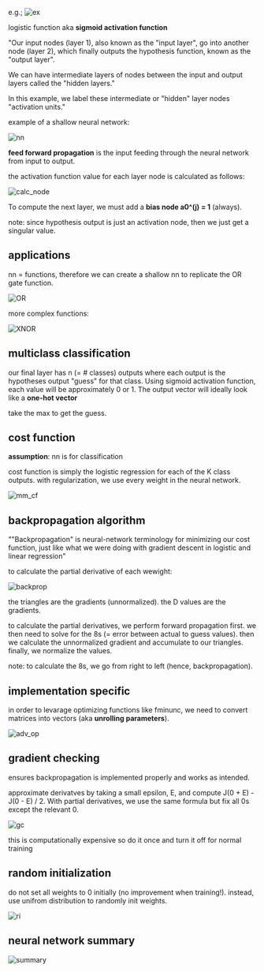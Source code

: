 e.g.;
![ex](https://i.gyazo.com/d538c171e872935d191677610b12a947.png)


logistic function aka **sigmoid activation function**

"Our input nodes (layer 1), also known as the "input layer", go into another node (layer 2), which finally outputs the hypothesis function, known as the "output layer".

We can have intermediate layers of nodes between the input and output layers called the "hidden layers."

In this example, we label these intermediate or "hidden" layer nodes "activation units."

example of a shallow neural network:

![nn](https://i.gyazo.com/6628a5ae7c1ae9e77c7bf7d2afc004f6.png)

**feed forward propagation** is the input feeding through the neural network from input to output. 

the activation function value for each layer node is calculated as follows:

![calc_node](https://i.gyazo.com/c9ddd49fb3b8776bdc4508cf2e85d581.png)

To compute the next layer, we must add a **bias node a0^(j) = 1** (always). 

note: since hypothesis output is just an activation node, then we just get a singular value. 

## applications

nn = functions, therefore we can create a shallow nn to replicate the OR gate function.

![OR](https://i.gyazo.com/2416fcff5bf881980857087ed159daf2.png)

more complex functions:

![XNOR](https://i.gyazo.com/0b9c7468119f0cd5a3bf339383e7bc13.png)

## multiclass classification

our final layer has n (= # classes) outputs where each output is the hypotheses output "guess" for that class. Using sigmoid activation function, each value will be approximately 0 or 1. The output vector will ideally look like a **one-hot vector**

take the max to get the guess. 


## cost function

**assumption**: nn is for classification

cost function is simply the logistic regression for each of the K class outputs. with regularization, we use every weight in the neural network. 

![mm_cf](https://i.gyazo.com/a91945958fc9168df3f1ed831848a278.png)

## backpropagation algorithm

""Backpropagation" is neural-network terminology for minimizing our cost function, just like what we were doing with gradient descent in logistic and linear regression"

to calculate the partial derivative of each wewight:

![backprop](https://i.gyazo.com/af7f4504c2751f9dd9685f1ba52d203f.png)

the triangles are the gradients (unnormalized). the D values are the gradients.

to calculate the partial derivatives, we perform forward propagation first. we then need to solve for the 8s (= error between actual to guess values). then we calculate the unnormalized gradient and accumulate to our triangles. finally, we normalize the values.

note: to calculate the 8s, we go from right to left (hence, backpropagation).

## implementation specific
in order to levarage optimizing functions like fminunc, we need to convert matrices into vectors (aka **unrolling parameters**).

![adv_op](https://i.gyazo.com/24acd636e3093577808f4f0c15365afa.png)

## gradient checking

ensures backpropagation is implemented properly and works as intended.

approximate derivatves by taking a small epsilon, E, and compute J(0 + E) - J(0 - E) / 2. With partial derivatives, we use the same formula but fix all 0s except the relevant 0. 

![gc](https://i.gyazo.com/aff33fb9a5b4659b500730fa9462d4e5.png)

this is computationally expensive so do it once and turn it off for normal training

## random initialization

do not set all weights to 0 initially (no improvement when training!). instead, use unifrom distribution to randomly init weights.

![ri](https://i.gyazo.com/d411017feaf597b2ea090fe15a6c271d.png)


## neural network summary

![summary](https://i.gyazo.com/e6691ee2463a7120683458b00df134d7.png)
